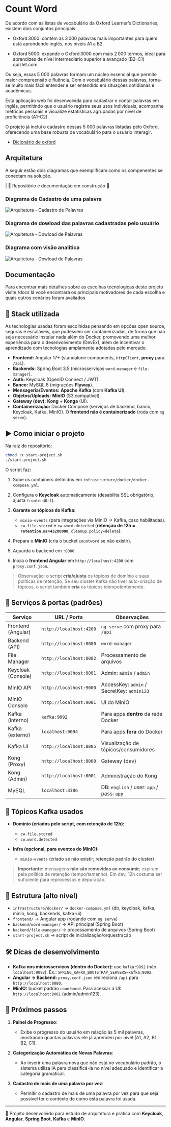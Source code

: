 # Count Word

De acordo com as listas de vocabulário da Oxford Learner’s Dictionaries, existem dois conjuntos principais:

- Oxford 3000: contém as 3 000 palavras mais importantes para quem está aprendendo inglês, nos níveis A1 a B2.

- Oxford 5000: expande o Oxford 3000 com mais 2 000 termos, ideal para aprendizes de nível intermediário superior a avançado (B2–C1) 
quizlet.com


Ou seja, essas 5 000 palavras formam um núcleo essencial que permite maior compreensão e fluência. Com o vocabulário dessas palavras, torna-se muito mais fácil entender e ser entendido em situações cotidianas e acadêmicas.

Esta aplicação web foi desenvolvida para cadastrar e contar palavras em inglês, permitindo que o usuário registre seus usos individuais, acompanhe métricas pessoais e visualize estatísticas agrupadas por nível de proficiência (A1–C2).

O projeto já inclui o cadastro dessas 5 000 palavras listadas pelo Oxford, oferecendo uma base robusta de vocabulário para o usuário interagir.

- [Dicionário de oxford](https://www.oxfordlearnersdictionaries.com/us/wordlists/oxford3000-5000)

## Arquitetura

A seguir estão dois diagramas que exemplificam como os compenentes se conectam na solução.

| 🚧 Repositório e documentação em construção 🚧 

### Diagrama de Cadastro de uma palavra
![Arquitetura - Cadastro de Palavras](./docs/assets/architecture/solucoes/aplicacao/solucoes_cadastro.png)



### Diagrama de dowload das palavras cadastradas pelo usuário
![Arquitetura - Dowload de Palavras](./docs/assets/architecture/solucoes/aplicacao/solucoes_dowload.png)

### Diagrama com visão analítica
![Arquitetura - Dowload de Palavras](./docs/assets/architecture/solucoes/dados_ia/data_ia.png)

## Documentação

Para encontrar mais detalhes sobre as escolhas tecnologicas deste projeto visite /docs lá você encontrará os principais motivadores de cada escolha e quais outros cenários foram avaliados


## 🚀 Stack utilizada

As tecnologias usadas foram escolhidas pensando em opções open source, seguras e escaláveis, que pudessem ser containerizadas, de forma que não seja necessário instalar nada além do Docker, promovendo uma melhor experiência para o desenvolvimento (DevEx), além de incentivar o aprendizado com tecnologias amplamente adotadas pelo mercado.

* **Frontend:** Angular 17+ (standalone components, `HttpClient`, **proxy** para `/api`).
* **Backends:** Spring Boot 3.5 (microsserviços `word-manager` e `file-manager`).
* **Auth:** Keycloak (OpenID Connect / JWT).
* **Banco:** MySQL 8 (migrações **Flyway**).
* **Mensageria/Eventos:** **Apache Kafka** (com **Kafka UI**).
* **Objetos/Uploads:** **MinIO** (S3 compatível).
* **Gateway (dev):** **Kong** + **Konga** (UI).
* **Containerização:** Docker Compose (serviços de backend, banco, Keycloak, Kafka, MinIO). O **frontend não é containerizado** (roda com `ng serve`).

## ▶️ Como iniciar o projeto

Na raiz do repositório:

```bash
chmod +x start-project.sh
./start-project.sh
```

O script faz:

1. Sobe os containers definidos em `infrastructure/docker/docker-compose.yml`.
2. Configura o **Keycloak** automaticamente (desabilita SSL obrigatório, ajusta `frontendUrl`).
3. **Garante os tópicos do Kafka**:

   * `minio-events` (para integrações via MinIO → Kafka, caso habilitadas).
   * `cw.file.stored` e `cw.word.detected` (**retenção de 12h = `retention.ms=43200000`**, `cleanup.policy=delete`).
4. Prepara o **MinIO** (cria o bucket `countword` se não existir).
5. Aguarda o backend em `:8080`.
6. Inicia o **frontend Angular** em `http://localhost:4200` com `proxy.conf.json`.

> Observação: o script **cria/ajusta** os tópicos de domínio e suas políticas de retenção.
> Se seu cluster Kafka não tiver auto-criação de tópicos, o script também **cria** os tópicos idempotentemente.

## 🔌 Serviços & portas (padrões)

| Serviço            | URL / Porta             | Observações                                |
| ------------------ | ----------------------- | ------------------------------------------ |
| Frontend (Angular) | `http://localhost:4200` | `ng serve` com proxy para `/api`           |
| Backend (API)      | `http://localhost:8080` | `word-manager`                             |
| File Manager       | `http://localhost:8082` | Processamento de arquivos                  |
| Keycloak (Console) | `http://localhost:8081` | Admin: `admin` / `admin`                   |
| MinIO API          | `http://localhost:9000` | AccessKey: `admin` / SecretKey: `admin123` |
| MinIO Console      | `http://localhost:9001` | UI do MinIO                                |
| Kafka (interno)    | `kafka:9092`            | Para apps **dentro** da rede Docker        |
| Kafka (externo)    | `localhost:9094`        | Para apps **fora** do Docker               |
| Kafka UI           | `http://localhost:8085` | Visualização de tópicos/consumidores       |
| Kong (Proxy)       | `http://localhost:8000` | Gateway (dev)                              |
| Kong (Admin)       | `http://localhost:8001` | Administração do Kong                      |
| MySQL              | `localhost:3306`        | DB: `english` / user: `app` / pass: `app`  |

## 🧵 Tópicos Kafka usados

* **Domínio (criados pelo script, com retenção de 12h):**

  * `cw.file.stored`
  * `cw.word.detected`
* **Infra (opcional, para eventos do MinIO):**

  * `minio-events` (criado se não existir; retenção padrão do cluster)

> **Importante:** mensagens **não são removidas ao consumir**; expiram pela política de retenção (tempo/tamanho).
> Em dev, 12h costuma ser suficiente para reprocessos e depuração.

## 📂 Estrutura (alto nível)

* `infrastructure/docker/` → `docker-compose.yml` (db, keycloak, kafka, minio, kong, backends, kafka-ui)
* `frontend/` → Angular app (rodando com `ng serve`)
* `backend/word-manager/` → API principal (Spring Boot)
* `backend/file-manager/` → processamento de arquivos (Spring Boot)
* `start-project.sh` → script de inicialização/orquestração

## 🛠️ Dicas de desenvolvimento

* **Kafka nos microsserviços (dentro do Docker):** use `kafka:9092` (não `localhost:9092`).
  Ex.: `SPRING_KAFKA_BOOTSTRAP_SERVERS=kafka:9092`.
* **Angular → Backend:** `proxy.conf.json` redireciona `/api` para `http://localhost:8080`.
* **MinIO:** bucket padrão `countword`. Para acessar a UI: `http://localhost:9001` (admin/admin123).

## 🔮 Próximos passos

1. **Painel de Progresso**: 
   - Exibe o progresso do usuário em relação às 5 mil palavras, mostrando quantas palavras ele já aprendeu por nível (A1, A2, B1, B2, C1).

2. **Categorização Automática de Novas Palavras**:
   - Ao inserir uma palavra nova que não está no vocabulário padrão, o sistema utiliza IA para classificá-la no nível adequado e identificar a categoria gramatical.

3. **Cadastro de mais de uma palavra por vez**:
   - Permitir o cadastro de mais de uma palavra por vez para que seja possível ter o contexto de como está palavra foi usada.

---

👤 Projeto desenvolvido para estudo de arquitetura e prática com **Keycloak**, **Angular**, **Spring Boot**, **Kafka** e **MinIO**.
